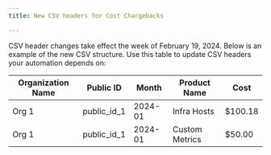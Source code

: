 ```yaml
---
title: New CSV headers for Cost Chargebacks

---
```


CSV header changes take effect the week of February 19, 2024. Below is an example of the new CSV structure. Use this table to update CSV headers your automation depends on:

| Organization Name | Public ID | Month | Product Name | Cost |
|----| ---| ---| ---| ---|
|Org 1 | public_id_1 | 2024-01 | Infra Hosts	| $100.18	|
|Org 1 | public_id_1 | 2024-01 | Custom Metrics	| $50.00	|
